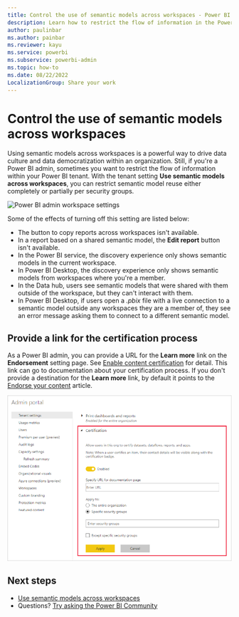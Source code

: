 ```yaml
---
title: Control the use of semantic models across workspaces - Power BI
description: Learn how to restrict the flow of information in the Power BI tenant.
author: paulinbar
ms.author: painbar
ms.reviewer: kayu
ms.service: powerbi
ms.subservice: powerbi-admin
ms.topic: how-to
ms.date: 08/22/2022
LocalizationGroup: Share your work
---
```


# Control the use of semantic models across workspaces

Using semantic models across workspaces is a powerful way to drive data culture and data democratization within an organization. Still, if you're a Power BI admin, sometimes you want to restrict the flow of information within your Power BI tenant. With the tenant setting **Use semantic models across workspaces**, you can restrict semantic model reuse either completely or partially per security groups.

![Power BI admin workspace settings](media/service-datasets-admin-across-workspaces/power-bi-admin-workspace-settings.png)

Some of the effects of turning off this setting are listed below:

* The button to copy reports across workspaces isn't available. 
* In a report based on a shared semantic model, the **Edit report** button isn't available.
* In the Power BI service, the discovery experience only shows semantic models in the current workspace.
* In Power BI Desktop, the discovery experience only shows semantic models from workspaces where you're a member.
* In the Data hub, users see semantic models that were shared with them outside of the workspace, but they can't interact with them.
* In Power BI Desktop, if users open a *.pbix* file with a live connection to a semantic model outside any workspaces they are a member of, they see an error message asking them to connect to a different semantic model.

## Provide a link for the certification process

As a Power BI admin, you can provide a URL for the **Learn more** link on the **Endorsement** setting page.  See [Enable content certification](../admin/service-admin-setup-certification.md) for detail. This link can go to documentation about your certification process. If you don't provide a destination for the **Learn more** link, by default it points to the [Endorse your content](../collaborate-share/service-endorse-content.md) article.

![Dataset certification Learn more](media/service-datasets-admin-across-workspaces/service-admin-certification-setup-dialog.png)

## Next steps

- [Use semantic models across workspaces](service-datasets-across-workspaces.md)
- Questions? [Try asking the Power BI Community](https://community.powerbi.com/)
